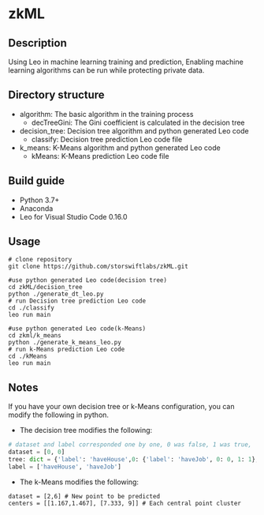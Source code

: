 # zkML

## Description
Using Leo in machine learning training and prediction, Enabling machine learning algorithms can be run while protecting private data.

## Directory structure

- algorithm: The basic algorithm in the training process
  - decTreeGini: The Gini coefficient is calculated in the decision tree
- decision_tree: Decision tree algorithm and python generated Leo code
  - classify: Decision tree prediction Leo code file
- k_means: K-Means algorithm and python generated Leo code
  - kMeans: K-Means prediction  Leo code file

## Build guide

- Python 3.7+
- Anaconda
- Leo for Visual Studio Code 0.16.0

## Usage

```shell
# clone repository 
git clone https://github.com/storswiftlabs/zkML.git

#use python generated Leo code(decision tree)
cd zkML/decision_tree
python ./generate_dt_leo.py
# run Decision tree prediction Leo code
cd ./classify
leo run main

#use python generated Leo code(k-Means)
cd zkml/k_means
python ./generate_k_means_leo.py
# run k-Means prediction Leo code
cd ./kMeans
leo run main
```

## Notes

If you have your own decision tree or k-Means configuration, you can modify the following in python.

- The decision tree modifies the following:

```python
# dataset and label corresponded one by one, 0 was false, 1 was true,  and the decision tree was represented by dict
dataset = [0, 0]
tree: dict = {'label': 'haveHouse',0: {'label': 'haveJob', 0: 0, 1: 1}, 1: 1}
label = ['haveHouse', 'haveJob']
```

- The k-Means modifies the following:

```
dataset = [2,6] # New point to be predicted
centers = [[1.167,1.467], [7.333, 9]] # Each central point cluster
```

